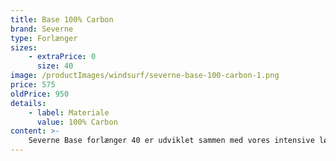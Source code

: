 ```yaml
---
title: Base 100% Carbon
brand: Severne
type: Forlænger
sizes:
    - extraPrice: 0
      size: 40
image: /productImages/windsurf/severne-base-100-carbon-1.png
price: 575
oldPrice: 950
details:
    - label: Materiale
      value: 100% Carbon
content: >-
    Severne Base forlænger 40 er udviklet sammen med vores intensive løbsprogram. Dette produkt gør det muligt at bruge en kortere, blødere mast i visse sejl for at forbedre kontrollen og udvide vindområdet. Den kan bruges som et funktionelt rekreativt produkt til at øge maste længden uden at opdatere din mast.
---
```

